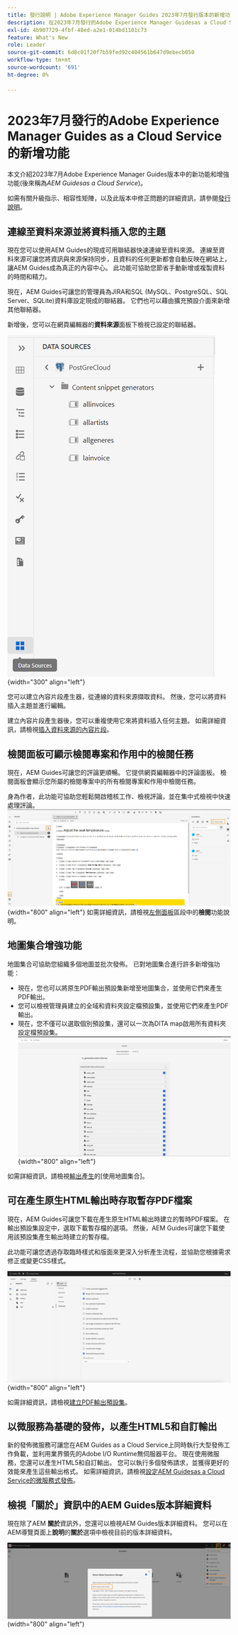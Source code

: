 ```yaml
---
title: 發行說明 | Adobe Experience Manager Guides 2023年7月發行版本的新增功能
description: 在2023年7月發行的Adobe Experience Manager Guidesas a Cloud Service中瞭解新功能和增強功能
exl-id: 4b907729-4fbf-48ed-a2e1-014bd1101c73
feature: What's New
role: Leader
source-git-commit: 6d8c01f20f7b59fed92c404561b647d9ebecb050
workflow-type: tm+mt
source-wordcount: '691'
ht-degree: 0%

---
```


# 2023年7月發行的Adobe Experience Manager Guides as a Cloud Service的新增功能

本文介紹2023年7月Adobe Experience Manager Guides版本中的新功能和增強功能(後來稱為&#x200B;*AEM Guidesas a Cloud Service*)。

如需有關升級指示、相容性矩陣，以及此版本中修正問題的詳細資訊，請參閱[發行說明](release-notes-2023-7-0.md)。

## 連線至資料來源並將資料插入您的主題

現在您可以使用AEM Guides的現成可用聯結器快速連線至資料來源。 連線至資料來源可讓您將資訊與來源保持同步，且資料的任何更新都會自動反映在網站上，讓AEM Guides成為真正的內容中心。 此功能可協助您節省手動新增或複製資料的時間和精力。

現在，AEM Guides可讓您的管理員為JIRA和SQL (MySQL、PostgreSQL、SQL Server、SQLite)資料庫設定現成的聯結器。 它們也可以藉由擴充預設介面來新增其他聯結器。

新增後，您可以在網頁編輯器的&#x200B;**資料來源**&#x200B;面板下檢視已設定的聯結器。

![](assets/code-snippet-generator.png){width="300" align="left"}

您可以建立內容片段產生器，從連線的資料來源擷取資料。 然後，您可以將資料插入主題並進行編輯。

建立內容片段產生器後，您可以重複使用它來將資料插入任何主題。 如需詳細資訊，請檢視[插入資料來源的內容片段](../user-guide/web-editor-content-snippet.md)。



## 檢閱面板可顯示檢閱專案和作用中的檢閱任務

現在，AEM Guides可讓您的評論更順暢。 它提供網頁編輯器中的評論面板。 檢閱面板會顯示您所屬的檢閱專案中的所有檢閱專案和作用中檢閱任務。

身為作者，此功能可協助您輕鬆開啟稽核工作、檢視評論，並在集中式檢視中快速處理評論。
![](assets/active-review-task-comments.png){width="800" align="left"}
如需詳細資訊，請檢視[左側面板](../user-guide/web-editor-features.md#id2051EA0M0HS)區段中的&#x200B;**檢閱**&#x200B;功能說明。


## 地圖集合增強功能

地圖集合可協助您組織多個地圖並批次發佈。 已對地圖集合進行許多新增強功能：

- 現在，您也可以將原生PDF輸出預設集新增至地圖集合，並使用它們來產生PDF輸出。
- 您可以檢視管理員建立的全域和資料夾設定檔預設集，並使用它們來產生PDF輸出。
- 現在，您不僅可以選取個別預設集，還可以一次為DITA map啟用所有資料夾設定檔預設集。
  ![](assets/edit-map-collection.png){width="800" align="left"}

如需詳細資訊，請檢視[輸出產生](../user-guide/generate-output-use-map-collection-output-generation.md)的[使用地圖集合]。

## 可在產生原生HTML輸出時存取暫存PDF檔案

現在，AEM Guides可讓您下載在產生原生HTML輸出時建立的暫時PDF檔案。 在輸出預設集設定中，選取下載暫存檔的選項。  然後，AEM Guides可讓您下載使用該預設集產生輸出時建立的暫存檔。

此功能可讓您透過存取臨時樣式和版面來更深入分析產生流程，並協助您根據需求修正或變更CSS樣式。

![](assets/native-pdf-advanced-settings.png){width="800" align="left"}

如需詳細資訊，請檢視[建立PDF輸出預設集](../web-editor/native-pdf-web-editor.md#create-output-preset)。

## 以微服務為基礎的發佈，以產生HTML5和自訂輸出

新的發佈微服務可讓您在AEM Guides as a Cloud Service上同時執行大型發佈工作負載，並利用業界領先的Adobe I/O Runtime無伺服器平台。 現在使用微服務，您還可以產生HTML5和自訂輸出。
您可以執行多個發佈請求，並獲得更好的效能來產生這些輸出格式。
如需詳細資訊，請檢視[設定AEM Guidesas a Cloud Service的微服務式發佈](../knowledge-base/publishing/configure-microservices.md)。

## 檢視「關於」資訊中的AEM Guides版本詳細資料

現在除了AEM **關於**&#x200B;資訊外，您還可以檢視AEM Guides版本詳細資料。 您可以在AEM導覽頁面上&#x200B;**說明**&#x200B;的&#x200B;**關於**&#x200B;選項中檢視目前的版本詳細資料。

![](assets/about-aem-help.png)(width=&quot;800&quot; align=&quot;left&quot;)
